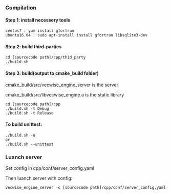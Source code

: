 ### Compilation
#### Step 1: install necessery tools

    centos7 : yum install gfortran
    ubuntu16.04 : sudo apt-install install gfortran libsqlite3-dev

#### Step 2: build third-parties

    cd [sourcecode path]/cpp/thid_party
    ./build.sh
    
#### Step 3: build(output to cmake_build folder)
cmake_build/src/vecwise_engine_server is the server

cmake_build/src/libvecwise_engine.a is the static library

    cd [sourcecode path]/cpp
    ./build.sh -t Debug
    ./build.sh -t Release
    
#### To build unittest:
    
    ./build.sh -u
    or
    ./build.sh --unittest
    
    
### Luanch server
Set config in cpp/conf/server_config.yaml

Then luanch server with config:
    
    vecwise_engine_server -c [sourcecode path]/cpp/conf/server_config.yaml

